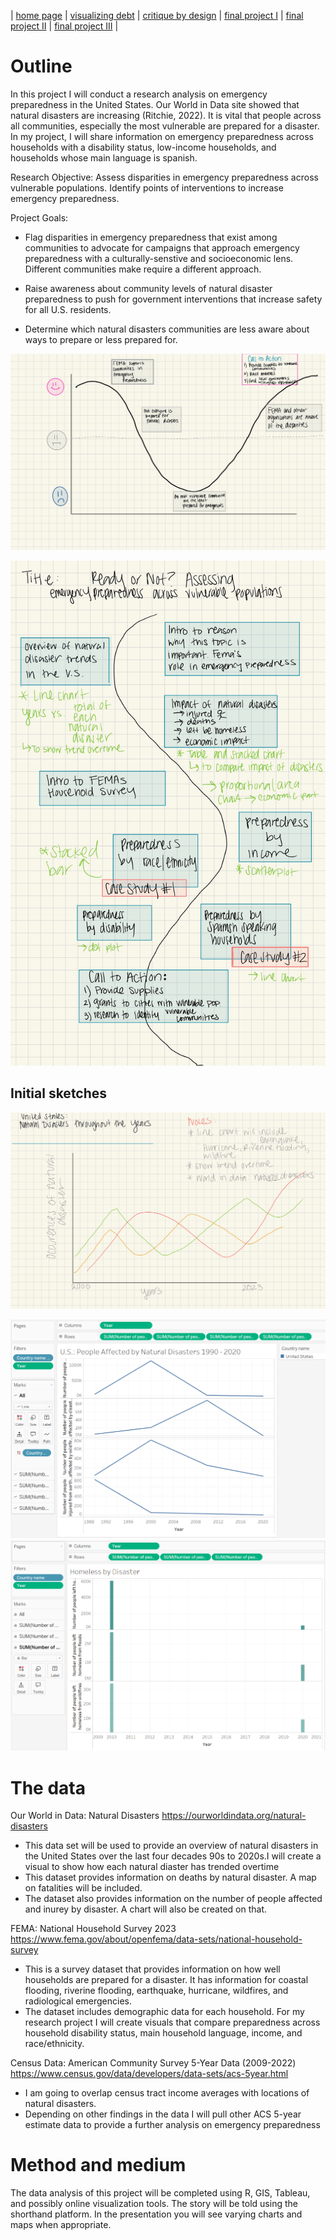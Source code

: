 | [home page](https://cmustudent.github.io/tswd-portfolio-templates/) | [visualizing debt](visualizing-government-debt) | [critique by design](critique-by-design) | [final project I](final-project-part-one) | [final project II](final-project-part-two) | [final project III](final-project-part-three) |

# Outline
In this project I will conduct a research analysis on emergency preparedness in the United States. Our World in Data site showed that natural disasters are increasing (Ritchie, 2022). It is vital that people across all communities, especially the most vulnerable are prepared for a disaster. In my project, I will share information on emergency preparedness across households with a disability status, low-income households, and households whose main language is spanish. 

Research Objective: Assess disparities in emergency preparedness across vulnerable populations. Identify points of interventions to increase emergency preparedness. 

Project Goals: 
- Flag disparities in emergency preparedness that exist among communities to advocate for campaigns that approach emergency preparedness with a culturally-senstive and socioeconomic lens. Different communities make require a different approach. 

- Raise awareness about community levels of natural disaster preparedness to push for government interventions that increase safety for all U.S. residents. 

- Determine which natural disasters communities are less aware about ways to prepare or less prepared for. 


![Sketches-3](Sketches-3.jpg)

![Sketches-6](Sketches-6.jpg)



## Initial sketches


![Sketches-4](Sketches-4.jpg)


![Sketches-1](SketchFinalProject1.png)
![Sketches-2](SketchFinalProject2.png)




# The data
 
Our World in Data: 
Natural Disasters
https://ourworldindata.org/natural-disasters
- This data set will be used to provide an overview of natural disasters in the United States over the last four decades 90s to 2020s.I will create a visual to show how each natural diaster has trended overtime
- This dataset provides information on deaths by natural disaster. A map on fatalities will be included. 
- The dataset also provides information on the number of people affected and inurey by disaster. A chart will also be created on that. 

FEMA:
National Household Survey 2023
https://www.fema.gov/about/openfema/data-sets/national-household-survey 
- This is a survey dataset that provides information on how well households are prepared for a disaster. It has information for coastal flooding, riverine flooding, earthquake, hurricane, wildfires, and radiological emergencies. 
- The dataset includes demographic data for each household. For my research project I will create visuals that compare preparedness across household disability status, main household language, income, and race/ethnicity. 

Census Data: 
American Community Survey 5-Year Data (2009-2022) 
https://www.census.gov/data/developers/data-sets/acs-5year.html 
- I am going to overlap census tract income averages with locations of natural disasters. 
- Depending on other findings in the data I will pull other ACS 5-year estimate data to provide a further analysis on emergency preparedness



# Method and medium
The data analysis of this project will be completed using R, GIS, Tableau, and possibly online visualization tools. The story will be told using the shorthand platform. In the presentation you will see varying charts and maps when appropriate. 
